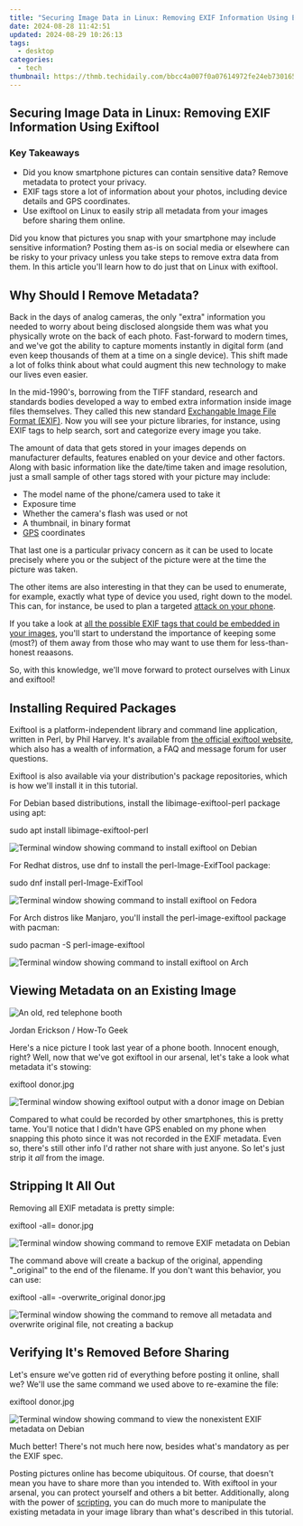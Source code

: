 ```yaml
---
title: "Securing Image Data in Linux: Removing EXIF Information Using Exiftool"
date: 2024-08-28 11:42:51
updated: 2024-08-29 10:26:13
tags:
  - desktop
categories:
  - tech
thumbnail: https://thmb.techidaily.com/bbcc4a007f0a07614972fe24eb730165421ff81b1eea5d7fad50043a76fd78c0.jpg
---
```


## Securing Image Data in Linux: Removing EXIF Information Using Exiftool

### Key Takeaways

* Did you know smartphone pictures can contain sensitive data? Remove metadata to protect your privacy.
* EXIF tags store a lot of information about your photos, including device details and GPS coordinates.
* Use exiftool on Linux to easily strip all metadata from your images before sharing them online.

 Did you know that pictures you snap with your smartphone may include sensitive information? Posting them as-is on social media or elsewhere can be risky to your privacy unless you take steps to remove extra data from them. In this article you'll learn how to do just that on Linux with exiftool.

##  Why Should I Remove Metadata?

 Back in the days of analog cameras, the only "extra" information you needed to worry about being disclosed alongside them was what you physically wrote on the back of each photo. Fast-forward to modern times, and we've got the ability to capture moments instantly in digital form (and even keep thousands of them at a time on a single device). This shift made a lot of folks think about what could augment this new technology to make our lives even easier.

 In the mid-1990's, borrowing from the TIFF standard, research and standards bodies developed a way to embed extra information inside image files themselves. They called this new standard [Exchangable Image File Format (EXIF)](https://some-knowledge.techidaily.com/new-ignite-motivation-the-hottest-playlists-for-workouts/). Now you will see your picture libraries, for instance, using EXIF tags to help search, sort and categorize every image you take.

 The amount of data that gets stored in your images depends on manufacturer defaults, features enabled on your device and other factors. Along with basic information like the date/time taken and image resolution, just a small sample of other tags stored with your picture may include:

* The model name of the phone/camera used to take it
* Exposure time
* Whether the camera's flash was used or not
* A thumbnail, in binary format
* [GPS](https://win-forum.techidaily.com/how-to-access-and-understand-bios-on-windows-11-a-comprehensive-guide/) coordinates

 That last one is a particular privacy concern as it can be used to locate precisely where you or the subject of the picture were at the time the picture was taken.

 The other items are also interesting in that they can be used to enumerate, for example, exactly what type of device you used, right down to the model. This can, for instance, be used to plan a targeted [attack on your phone](https://desktop-recording.techidaily.com/1715859817771-updated-seeking-authentic-ps2-play-check-out-the-5-best-android-simulators/).

 If you take a look at [all the possible EXIF tags that could be embedded in your images](https://exiftool.org/TagNames/EXIF.html), you'll start to understand the importance of keeping some (most?) of them away from those who may want to use them for less-than-honest reaasons.

 So, with this knowledge, we'll move forward to protect ourselves with Linux and exiftool!

##  Installing Required Packages

 Exiftool is a platform-independent library and command line application, written in Perl, by Phil Harvey. It's available from [the official exiftool website](https://exiftool.org/), which also has a wealth of information, a FAQ and message forum for user questions.

 Exiftool is also available via your distribution's package repositories, which is how we'll install it in this tutorial.

 For Debian based distributions, install the libimage-exiftool-perl package using apt:

sudo apt install libimage-exiftool-perl

![Terminal window showing command to install exiftool on Debian](https://static1.howtogeekimages.com/wordpress/wp-content/uploads/2023/12/1-18.png) 

 For Redhat distros, use dnf to install the perl-Image-ExifTool package:

sudo dnf install perl-Image-ExifTool

![Terminal window showing command to install exiftool on Fedora](https://static1.howtogeekimages.com/wordpress/wp-content/uploads/2023/12/1-19.png) 

 For Arch distros like Manjaro, you'll install the perl-image-exiftool package with pacman:

sudo pacman -S perl-image-exiftool

![Terminal window showing command to install exiftool on Arch](https://static1.howtogeekimages.com/wordpress/wp-content/uploads/2024/01/1.png) 

##  Viewing Metadata on an Existing Image

![An old, red telephone booth](https://static1.howtogeekimages.com/wordpress/wp-content/uploads/2023/12/donor-1.jpg) 

Jordan Erickson / How-To Geek

 Here's a nice picture I took last year of a phone booth. Innocent enough, right? Well, now that we've got exiftool in our arsenal, let's take a look what metadata it's stowing:

exiftool donor.jpg

![Terminal window showing exiftool output with a donor image on Debian](https://static1.howtogeekimages.com/wordpress/wp-content/uploads/2023/12/exiftool-all.png) 

 Compared to what could be recorded by other smartphones, this is pretty tame. You'll notice that I didn't have GPS enabled on my phone when snapping this photo since it was not recorded in the EXIF metadata. Even so, there's still other info I'd rather not share with just anyone. So let's just strip it _all_ from the image.

##  Stripping It All Out

 Removing all EXIF metadata is pretty simple:

exiftool -all= donor.jpg

![Terminal window showing command to remove EXIF metadata on Debian](https://static1.howtogeekimages.com/wordpress/wp-content/uploads/2023/12/exiftool-4-1.png) 

 The command above will create a backup of the original, appending "\_original" to the end of the filename. If you don't want this behavior, you can use:

exiftool -all= -overwrite_original donor.jpg

![Terminal window showing the command to remove all metadata and overwrite original file, not creating a backup](https://static1.howtogeekimages.com/wordpress/wp-content/uploads/2023/12/exiftool-5.png) 

##  Verifying It's Removed Before Sharing

 Let's ensure we've gotten rid of everything before posting it online, shall we? We'll use the same command we used above to re-examine the file:

exiftool donor.jpg

![Terminal window showing command to view the nonexistent EXIF metadata on Debian](https://static1.howtogeekimages.com/wordpress/wp-content/uploads/2023/12/exiftool-6.png) 

 Much better! There's not much here now, besides what's mandatory as per the EXIF spec.

 Posting pictures online has become ubiquitous. Of course, that doesn't mean you have to share more than you intended to. With exiftool in your arsenal, you can protect yourself and others a bit better. Additionally, along with the power of [scripting](https://common-error.techidaily.com/rebooting-woes-windows-10-troubleshooting/), you can do much more to manipulate the existing metadata in your image library than what's described in this tutorial.

<ins class="adsbygoogle"
     style="display:block"
     data-ad-format="autorelaxed"
     data-ad-client="ca-pub-7571918770474297"
     data-ad-slot="1223367746"></ins>



<ins class="adsbygoogle"
     style="display:block"
     data-ad-client="ca-pub-7571918770474297"
     data-ad-slot="8358498916"
     data-ad-format="auto"
     data-full-width-responsive="true"></ins>
